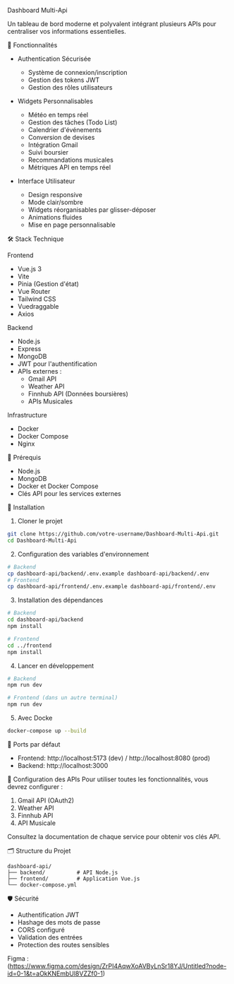 Dashboard Multi-Api

Un tableau de bord moderne et polyvalent intégrant plusieurs APIs pour centraliser vos informations essentielles.

 🚀 Fonctionnalités

- Authentication Sécurisée
  - Système de connexion/inscription
  - Gestion des tokens JWT
  - Gestion des rôles utilisateurs

- Widgets Personnalisables
  - Météo en temps réel
  - Gestion des tâches (Todo List)
  - Calendrier d'événements
  - Conversion de devises
  - Intégration Gmail
  - Suivi boursier
  - Recommandations musicales
  - Métriques API en temps réel

- Interface Utilisateur
  - Design responsive
  - Mode clair/sombre
  - Widgets réorganisables par glisser-déposer
  - Animations fluides
  - Mise en page personnalisable

 🛠 Stack Technique

Frontend
- Vue.js 3
- Vite
- Pinia (Gestion d'état)
- Vue Router
- Tailwind CSS
- Vuedraggable
- Axios

 Backend
- Node.js
- Express
- MongoDB
- JWT pour l'authentification
- APIs externes :
  - Gmail API
  - Weather API
  - Finnhub API (Données boursières)
  - APIs Musicales

 Infrastructure
- Docker
- Docker Compose
- Nginx 

 🚦 Prérequis
- Node.js
- MongoDB
- Docker et Docker Compose
- Clés API pour les services externes

 🔧 Installation

1. Cloner le projet
```bash
git clone https://github.com/votre-username/Dashboard-Multi-Api.git
cd Dashboard-Multi-Api
```

2. Configuration des variables d'environnement
```bash
# Backend
cp dashboard-api/backend/.env.example dashboard-api/backend/.env
# Frontend
cp dashboard-api/frontend/.env.example dashboard-api/frontend/.env
```

3. Installation des dépendances
```bash
# Backend
cd dashboard-api/backend
npm install

# Frontend
cd ../frontend
npm install
```

4. Lancer en développement
```bash
# Backend
npm run dev

# Frontend (dans un autre terminal)
npm run dev
```

5. Avec Docke
```bash
docker-compose up --build
```

 📱 Ports par défaut
- Frontend: http://localhost:5173 (dev) / http://localhost:8080 (prod)
- Backend: http://localhost:3000

🔐 Configuration des APIs
Pour utiliser toutes les fonctionnalités, vous devrez configurer :

1. Gmail API (OAuth2)
2. Weather API
3. Finnhub API
4. API Musicale

Consultez la documentation de chaque service pour obtenir vos clés API.

 🗂 Structure du Projet
```
dashboard-api/
├── backend/          # API Node.js
├── frontend/         # Application Vue.js
└── docker-compose.yml
```

 🛡 Sécurité
- Authentification JWT
- Hashage des mots de passe
- CORS configuré
- Validation des entrées
- Protection des routes sensibles



Figma : (https://www.figma.com/design/ZrPI4AqwXoAVByLnSr18YJ/Untitled?node-id=0-1&t=aOkKNEmbUl8VZZf0-1)
